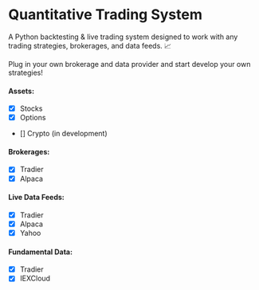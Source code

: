 # Quantitative Trading System
A Python backtesting & live trading system designed to work with any trading strategies, brokerages, and data feeds. 📈

Plug in your own brokerage and data provider and start develop your own strategies! 


#### Assets:
- [x] Stocks
- [x] Options
- [] Crypto (in development)

#### Brokerages:
- [x] Tradier
- [x] Alpaca

#### Live Data Feeds:
- [x] Tradier
- [x] Alpaca
- [x] Yahoo

#### Fundamental Data:
- [x] Tradier
- [x] IEXCloud
